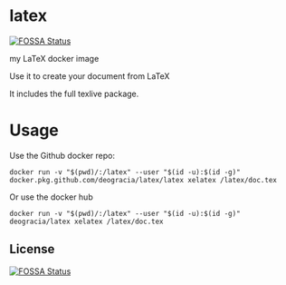 # latex
[![FOSSA Status](https://app.fossa.io/api/projects/git%2Bgithub.com%2Fdeogracia%2Flatex.svg?type=shield)](https://app.fossa.io/projects/git%2Bgithub.com%2Fdeogracia%2Flatex?ref=badge_shield)

my LaTeX docker image

Use it to create your document from LaTeX

It includes the full texlive package.

# Usage

Use the Github docker repo:
```
docker run -v "$(pwd)/:/latex" --user "$(id -u):$(id -g)" docker.pkg.github.com/deogracia/latex/latex xelatex /latex/doc.tex
```

Or use the docker hub
```
docker run -v "$(pwd)/:/latex" --user "$(id -u):$(id -g)" deogracia/latex xelatex /latex/doc.tex
```


## License
[![FOSSA Status](https://app.fossa.io/api/projects/git%2Bgithub.com%2Fdeogracia%2Flatex.svg?type=large)](https://app.fossa.io/projects/git%2Bgithub.com%2Fdeogracia%2Flatex?ref=badge_large)